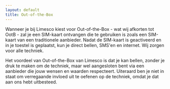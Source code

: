 ```yaml
---
layout: default
title: Out-of-the-Box
---
```

Wanneer je bij Limesco kiest voor Out-of-the-Box - wat wij afkorten tot OotB - zal je een SIM-kaart ontvangen die te gebruiken is zoals een SIM-kaart van een traditionele aanbieder. Nadat de SIM-kaart is geactiveerd en in je toestel is geplaatst, kun je direct bellen, SMS'en en internet. Wij zorgen voor alle techniek.

Het voordeel van Out-of-the-Box van Limesco is dat je kan bellen, zonder je druk te maken om de techniek, maar wel aangesloten bent via een aanbieder die jouw wensen en waarden respecteert. Uiteraard ben je niet in staat om verregaande invloed uit te oefenen op de techniek, omdat je dat aan ons hebt uitbesteed.
